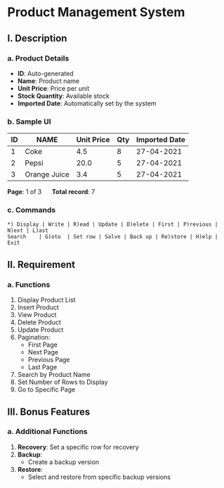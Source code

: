 # Product Management System

## I. Description
### a. Product Details
- **ID**: Auto-generated
- **Name**: Product name
- **Unit Price**: Price per unit
- **Stock Quantity**: Available stock
- **Imported Date**: Automatically set by the system

### b. Sample UI
| ID  | NAME          | Unit Price | Qty | Imported Date |
|-----|---------------|------------|-----|---------------|
| 1   | Coke          | 4.5        | 8   | 27-04-2021    |
| 2   | Pepsi         | 20.0       | 5   | 27-04-2021    |
| 3   | Orange Juice  | 3.4        | 5   | 27-04-2021    |

**Page**: 1 of 3 &nbsp;&nbsp;&nbsp;&nbsp; **Total record**: 7

### c. Commands
```
*) Display | Write | R)ead | Update | D)elete | First | P)revious | N)ext | L)ast
Search    | G)oto  | Set row | Salve | Back up | Re)store | H)elp | Exit
```

## II. Requirement
### a. Functions
1. Display Product List
2. Insert Product
3. View Product
4. Delete Product
5. Update Product
6. Pagination:
   - First Page
   - Next Page
   - Previous Page
   - Last Page
7. Search by Product Name
8. Set Number of Rows to Display
9. Go to Specific Page

## III. Bonus Features
### a. Additional Functions
1. **Recovery**: Set a specific row for recovery
2. **Backup**:
   - Create a backup version
3. **Restore**:
   - Select and restore from specific backup versions

